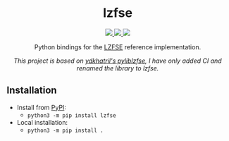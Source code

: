 <h1 align="center">
lzfse      
</h1>
<p align="center">
  <a href="https://github.com/m1stadev/lzfse/blob/master/LICENSE">
    <image src="https://img.shields.io/github/license/m1stadev/lzfse">
  </a>
  <a href="https://github.com/m1stadev/lzfse">
    <image src="https://tokei.rs/b1/github/m1stadev/lzfse?category=code&lang=python&style=flat">
  </a>
  <a href="https://github.com/m1stadev/lzfse/stargazers">
    <image src="https://img.shields.io/github/stars/m1stadev/lzfse">
  </a>
    <br>
</p>

<p align="center">
Python bindings for the <a href="https://https://github.com/lzfse/lzfse">LZFSE</a> reference implementation.
</p>

<p align="center">
<i>This project is based on <a href="https://github.com/ydkhatri/pyliblzfse">ydkhatril's pyliblzfse</a>, I have only added CI and renamed the library to lzfse.</i>
</p>

## Installation
- Install from [PyPI](https://pypi.org/project/lzfse/):
    - ```python3 -m pip install lzfse```
- Local installation:
    - `python3 -m pip install .`
